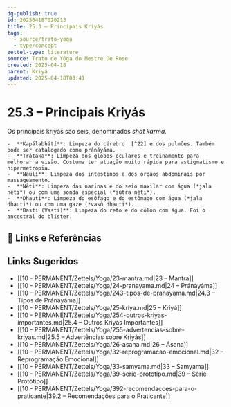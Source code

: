 ```yaml
---
dg-publish: true
id: 20250418T020213
title: 25.3 – Principais Kriyás
tags:
  - source/trato-yoga
  - type/concept
zettel-type: literature
source: Trato de Yôga do Mestre De Rose
created: 2025-04-18
parent: Kriyá
updated: 2025-04-18T03:41
---
```


# 25.3 – Principais Kriyás

Os principais kriyás são seis, denominados *shat karma*.

    -  **Kapálabhátí**: Limpeza do cérebro  [^22] e dos pulmões. Também pode ser catalogado como pránáyáma.
    -  **Trátaka**: Limpeza dos globos oculares e treinamento para melhorar a visão. Costuma ter atuação muito rápida para astigmatismo e hipermetropia.
    -  **Naulí**: Limpeza dos intestinos e dos órgãos abdominais por massageamento.
    -  **Nêti**: Limpeza das narinas e do seio maxilar com água (*jala nêti*) ou com uma sonda especial (*sútra nêti*).
    -  **Dhauti**: Limpeza do esôfago e do estômago com água (*jala dhauti*) ou com uma gaze (*vasô dhauti*).
    -  **Basti (Vasti)**: Limpeza do reto e do cólon com água. Foi o ancestral do clister.

## 🔗 Links e Referências

## Links Sugeridos

- [[10 - PERMANENT/Zettels/Yoga/23-mantra.md\|23 – Mantra]]
- [[10 - PERMANENT/Zettels/Yoga/24-pranayama.md\|24 – Pránáyáma]]
- [[10 - PERMANENT/Zettels/Yoga/243-tipos-de-pranayama.md\|24.3 – Tipos de Pránáyáma]]
- [[10 - PERMANENT/Zettels/Yoga/25-kriya.md\|25 – Kriyá]]
- [[10 - PERMANENT/Zettels/Yoga/254-outros-kriyas-importantes.md\|25.4 – Outros Kriyás Importantes]]
- [[10 - PERMANENT/Zettels/Yoga/255-advertencias-sobre-kriyas.md\|25.5 – Advertências sobre Kriyás]]
- [[10 - PERMANENT/Zettels/Yoga/26-asana.md\|26 – Ásana]]
- [[10 - PERMANENT/Zettels/Yoga/32-reprogramacao-emocional.md\|32 – Reprogramação Emocional]]
- [[10 - PERMANENT/Zettels/Yoga/33-samyama.md\|33 – Samyama]]
- [[10 - PERMANENT/Zettels/Yoga/39-serie-prototipo.md\|39 – Série Protótipo]]
- [[10 - PERMANENT/Zettels/Yoga/392-recomendacoes-para-o-praticante\|39.2 – Recomendações para o Praticante]]